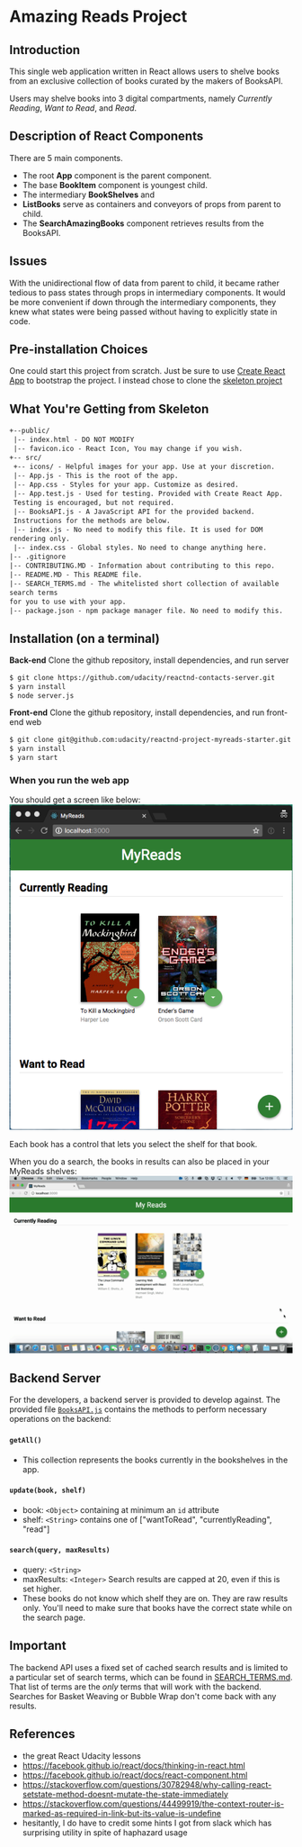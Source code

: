 # Amazing Reads Project
## Introduction
This single web application written in React allows users to shelve books from an exclusive collection of books
curated by the makers of BooksAPI.

Users may shelve books into 3 digital
compartments, namely _Currently Reading_, _Want to Read_, and _Read_.

## Description of React Components
There are 5 main components.
* The root **App** component is the parent component.
* The base **BookItem** component is youngest child.
* The intermediary **BookShelves** and
* **ListBooks** serve as containers and conveyors of props from parent to child.
* The **SearchAmazingBooks** component retrieves results from the BooksAPI.

## Issues
With the unidirectional flow of data from parent to child, it became rather tedious to pass states through props in intermediary components.
It would be more convenient if down through the intermediary components, they knew what states were being passed without having to explicitly state in code.

## Pre-installation Choices
One could start this project from scratch. Just be sure to use [Create React App](https://github.com/facebookincubator/create-react-app) to bootstrap the project. I instead chose to clone the [skeleton project](https://github.com/udacity/reactnd-project-myreads-starter)

## What You're Getting from Skeleton
```
+--public/    
 |-- index.html - DO NOT MODIFY
 |-- favicon.ico - React Icon, You may change if you wish.
+-- src/
 +-- icons/ - Helpful images for your app. Use at your discretion.
 |-- App.js - This is the root of the app.
 |-- App.css - Styles for your app. Customize as desired.
 |-- App.test.js - Used for testing. Provided with Create React App.
 Testing is encouraged, but not required.
 |-- BooksAPI.js - A JavaScript API for the provided backend.
 Instructions for the methods are below.
 |-- index.js - No need to modify this file. It is used for DOM rendering only.
 |-- index.css - Global styles. No need to change anything here.
|-- .gitignore
|-- CONTRIBUTING.MD - Information about contributing to this repo.
|-- README.MD - This README file.
|-- SEARCH_TERMS.md - The whitelisted short collection of available search terms
for you to use with your app.
|-- package.json - npm package manager file. No need to modify this.
```

## Installation (on a terminal)
**Back-end**
Clone the github repository, install dependencies, and run server
```
$ git clone https://github.com/udacity/reactnd-contacts-server.git
$ yarn install
$ node server.js
```

**Front-end**
Clone the github repository, install dependencies, and run front-end web
```
$ git clone git@github.com:udacity/reactnd-project-myreads-starter.git
$ yarn install
$ yarn start
```

### When you run the web app
You should get a screen like below:
![alt text](./src/react-project1-a.png)

Each book has a control that lets you select the shelf for that book.

When you do a search, the books in results can also be placed in your MyReads shelves:
![alt text](./src/correct-use-of-state.gif)
## Backend Server

For the developers, a backend server is provided to develop against. The provided file [`BooksAPI.js`](src/BooksAPI.js) contains the methods to perform necessary operations on the backend:

#### `getAll()`
* This collection represents the books currently in the bookshelves in the app.

#### `update(book, shelf)`
* book: `<Object>` containing at minimum an `id` attribute
* shelf: `<String>` contains one of ["wantToRead", "currentlyReading", "read"]  

#### `search(query, maxResults)`
* query: `<String>`
* maxResults: `<Integer>` Search results are capped at 20, even if this is set higher.
* These books do not know which shelf they are on. They are raw results only. You'll need to make sure that books have the correct state while on the search page.

## Important
The backend API uses a fixed set of cached search results and is limited to a particular set of search terms, which can be found in [SEARCH_TERMS.md](SEARCH_TERMS.md). That list of terms are the _only_ terms that will work with the backend. Searches for Basket Weaving or Bubble Wrap don't come back with any results.

## References
* the great React Udacity lessons
* https://facebook.github.io/react/docs/thinking-in-react.html
* https://facebook.github.io/react/docs/react-component.html
* https://stackoverflow.com/questions/30782948/why-calling-react-setstate-method-doesnt-mutate-the-state-immediately
* https://stackoverflow.com/questions/44499919/the-context-router-is-marked-as-required-in-link-but-its-value-is-undefine
* hesitantly, I do have to credit some hints I got from slack which has surprising utility in spite of haphazard usage
